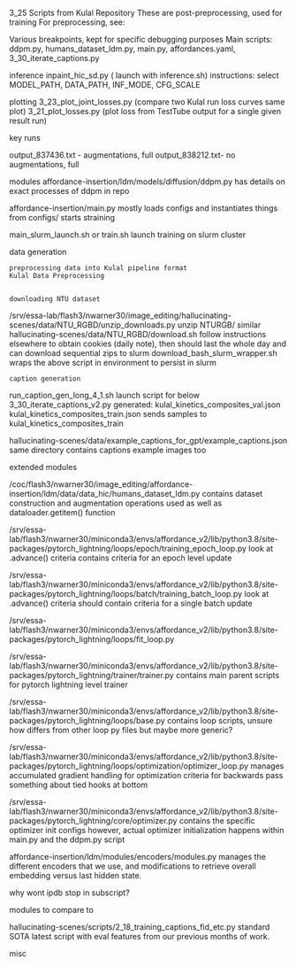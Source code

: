 3_25 Scripts from Kulal Repository
These are post-preprocessing, used for training
For preprocessing, see: 

Various breakpoints, kept for specific debugging purposes
Main scripts: ddpm.py, humans_dataset_ldm.py, main.py, affordances.yaml, 3_30_iterate_captions.py


inference
inpaint_hic_sd.py ( launch with inference.sh)
	instructions: select MODEL_PATH, DATA_PATH, INF_MODE, CFG_SCALE
	


plotting
3_23_plot_joint_losses.py (compare two Kulal run loss curves same plot)
3_21_plot_losses.py (plot loss from TestTube output for a single given result run)

key runs


output_837436.txt - augmentations, full
output_838212.txt- no augmentations, full

modules
affordance-insertion/ldm/models/diffusion/ddpm.py
	has details on exact processes of ddpm in repo

affordance-insertion/main.py
	mostly loads configs and instantiates things from configs/ starts straining

main_slurm_launch.sh or train.sh
	launch training on slurm cluster

data generation

	preprocessing data into Kulal pipeline format
	Kulal Data Preprocessing


	downloading NTU dataset
/srv/essa-lab/flash3/nwarner30/image_editing/hallucinating-scenes/data/NTU_RGBD/unzip_downloads.py
		unzip NTURGB/ similar
	hallucinating-scenes/data/NTU_RGBD/download.sh
follow instructions elsewhere to obtain cookies (daily note), then should last the whole day and can download sequential zips to slurm
	download_bash_slurm_wrapper.sh
		wraps the above script in environment to persist in slurm
	
	caption generation

run_caption_gen_long_4_1.sh
	launch script for below
3_30_iterate_captions_v2.py
	generated:
		kulal_kinetics_composites_val.json
		kulal_kinetics_composites_train.json
	sends samples to
		kulal_kinetics_composites_train

hallucinating-scenes/data/example_captions_for_gpt/example_captions.json
same directory contains captions example images too





extended modules

/coc/flash3/nwarner30/image_editing/affordance-insertion/ldm/data/data_hic/humans_dataset_ldm.py
	contains dataset construction and augmentation operations used as well as dataloader.getitem() function

/srv/essa-lab/flash3/nwarner30/miniconda3/envs/affordance_v2/lib/python3.8/site-packages/pytorch_lightning/loops/epoch/training_epoch_loop.py
	look at .advance() criteria
	contains criteria for an epoch level update

/srv/essa-lab/flash3/nwarner30/miniconda3/envs/affordance_v2/lib/python3.8/site-packages/pytorch_lightning/loops/batch/training_batch_loop.py
	look at .advance() criteria
	should contain criteria for a single batch update
	

/srv/essa-lab/flash3/nwarner30/miniconda3/envs/affordance_v2/lib/python3.8/site-packages/pytorch_lightning/loops/fit_loop.py


/srv/essa-lab/flash3/nwarner30/miniconda3/envs/affordance_v2/lib/python3.8/site-packages/pytorch_lightning/trainer/trainer.py
	contains main parent scripts for pytorch lightning level trainer

/srv/essa-lab/flash3/nwarner30/miniconda3/envs/affordance_v2/lib/python3.8/site-packages/pytorch_lightning/loops/base.py
	contains loop scripts, unsure how differs from other loop py files but maybe more generic?

/srv/essa-lab/flash3/nwarner30/miniconda3/envs/affordance_v2/lib/python3.8/site-packages/pytorch_lightning/loops/optimization/optimizer_loop.py
	manages accumulated gradient handling for optimization criteria for backwards pass
	something about tied hooks at bottom

/srv/essa-lab/flash3/nwarner30/miniconda3/envs/affordance_v2/lib/python3.8/site-packages/pytorch_lightning/core/optimizer.py
	contains the specific optimizer init configs
	however, actual optimizer initialization happens within main.py and the ddpm.py script

affordance-insertion/ldm/modules/encoders/modules.py
	manages the different encoders that we use, and modifications to retrieve overall embedding versus last hidden state.

why wont ipdb stop in subscript?

modules to compare to

hallucinating-scenes/scripts/2_18_training_captions_fid_etc.py
	standard SOTA latest script with eval features from our previous months of work.


misc


